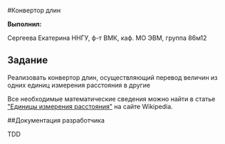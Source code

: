 ﻿#Конвертор длин

**Выполнил:**

Сергеева Екатерина
ННГУ, ф-т ВМК, каф. МО ЭВМ, группа 86м12

## Задание

Реализовать конвертор длин, осуществляющий перевод величин из одних единиц измерения расстояния в другие

Все необходимые математические сведения можно найти в статье
["Единицы измерения расстояния"](http://ru.wikipedia.org/wiki/%D0%95%D0%B4%D0%B8%D0%BD%D0%B8%D1%86%D1%8B_%D0%B8%D0%B7%D0%BC%D0%B5%D1%80%D0%B5%D0%BD%D0%B8%D1%8F_%D1%80%D0%B0%D1%81%D1%81%D1%82%D0%BE%D1%8F%D0%BD%D0%B8%D1%8F)
на сайте Wikipedia.

##Документация разработчика

TDD